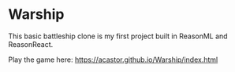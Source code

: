 # Warship

This basic battleship clone is my first project built in ReasonML and ReasonReact. 

Play the game here: https://acastor.github.io/Warship/index.html